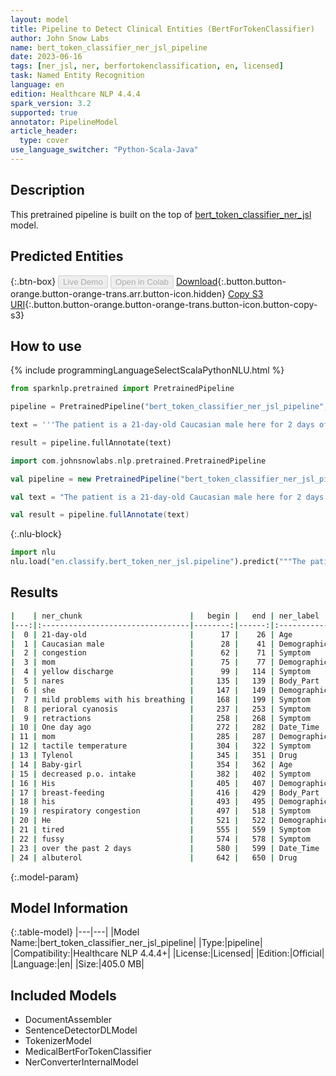 ```yaml
---
layout: model
title: Pipeline to Detect Clinical Entities (BertForTokenClassifier)
author: John Snow Labs
name: bert_token_classifier_ner_jsl_pipeline
date: 2023-06-16
tags: [ner_jsl, ner, berfortokenclassification, en, licensed]
task: Named Entity Recognition
language: en
edition: Healthcare NLP 4.4.4
spark_version: 3.2
supported: true
annotator: PipelineModel
article_header:
  type: cover
use_language_switcher: "Python-Scala-Java"
---
```


## Description

This pretrained pipeline is built on the top of [bert_token_classifier_ner_jsl](https://nlp.johnsnowlabs.com/2022/03/21/bert_token_classifier_ner_jsl_en_2_4.html) model.

## Predicted Entities



{:.btn-box}
<button class="button button-orange" disabled>Live Demo</button>
<button class="button button-orange" disabled>Open in Colab</button>
[Download](https://s3.amazonaws.com/auxdata.johnsnowlabs.com/clinical/models/bert_token_classifier_ner_jsl_pipeline_en_4.4.4_3.2_1686953081514.zip){:.button.button-orange.button-orange-trans.arr.button-icon.hidden}
[Copy S3 URI](s3://auxdata.johnsnowlabs.com/clinical/models/bert_token_classifier_ner_jsl_pipeline_en_4.4.4_3.2_1686953081514.zip){:.button.button-orange.button-orange-trans.button-icon.button-copy-s3}

## How to use

<div class="tabs-box" markdown="1">
{% include programmingLanguageSelectScalaPythonNLU.html %}

```python
from sparknlp.pretrained import PretrainedPipeline

pipeline = PretrainedPipeline("bert_token_classifier_ner_jsl_pipeline", "en", "clinical/models")

text = '''The patient is a 21-day-old Caucasian male here for 2 days of congestion - mom has been suctioning yellow discharge from the patient's nares, plus she has noticed some mild problems with his breathing while feeding (but negative for any perioral cyanosis or retractions). One day ago, mom also noticed a tactile temperature and gave the patient Tylenol. Baby-girl also has had some decreased p.o. intake. His normal breast-feeding is down from 20 minutes q.2h. to 5 to 10 minutes secondary to his respiratory congestion. He sleeps well, but has been more tired and has been fussy over the past 2 days. The parents noticed no improvement with albuterol treatments given in the ER. His urine output has also decreased; normally he has 8 to 10 wet and 5 dirty diapers per 24 hours, now he has down to 4 wet diapers per 24 hours. Mom denies any diarrhea. His bowel movements are yellow colored and soft in nature.'''

result = pipeline.fullAnnotate(text)
```
```scala
import com.johnsnowlabs.nlp.pretrained.PretrainedPipeline

val pipeline = new PretrainedPipeline("bert_token_classifier_ner_jsl_pipeline", "en", "clinical/models")

val text = "The patient is a 21-day-old Caucasian male here for 2 days of congestion - mom has been suctioning yellow discharge from the patient's nares, plus she has noticed some mild problems with his breathing while feeding (but negative for any perioral cyanosis or retractions). One day ago, mom also noticed a tactile temperature and gave the patient Tylenol. Baby-girl also has had some decreased p.o. intake. His normal breast-feeding is down from 20 minutes q.2h. to 5 to 10 minutes secondary to his respiratory congestion. He sleeps well, but has been more tired and has been fussy over the past 2 days. The parents noticed no improvement with albuterol treatments given in the ER. His urine output has also decreased; normally he has 8 to 10 wet and 5 dirty diapers per 24 hours, now he has down to 4 wet diapers per 24 hours. Mom denies any diarrhea. His bowel movements are yellow colored and soft in nature."

val result = pipeline.fullAnnotate(text)
```


{:.nlu-block}
```python
import nlu
nlu.load("en.classify.bert_token_ner_jsl.pipeline").predict("""The patient is a 21-day-old Caucasian male here for 2 days of congestion - mom has been suctioning yellow discharge from the patient's nares, plus she has noticed some mild problems with his breathing while feeding (but negative for any perioral cyanosis or retractions). One day ago, mom also noticed a tactile temperature and gave the patient Tylenol. Baby-girl also has had some decreased p.o. intake. His normal breast-feeding is down from 20 minutes q.2h. to 5 to 10 minutes secondary to his respiratory congestion. He sleeps well, but has been more tired and has been fussy over the past 2 days. The parents noticed no improvement with albuterol treatments given in the ER. His urine output has also decreased; normally he has 8 to 10 wet and 5 dirty diapers per 24 hours, now he has down to 4 wet diapers per 24 hours. Mom denies any diarrhea. His bowel movements are yellow colored and soft in nature.""")
```

</div>


## Results

```bash
|    | ner_chunk                        |   begin |   end | ner_label    |   confidence |
|---:|:---------------------------------|--------:|------:|:-------------|-------------:|
|  0 | 21-day-old                       |      17 |    26 | Age          |     0.999456 |
|  1 | Caucasian male                   |      28 |    41 | Demographics |     0.9901   |
|  2 | congestion                       |      62 |    71 | Symptom      |     0.997918 |
|  3 | mom                              |      75 |    77 | Demographics |     0.999013 |
|  4 | yellow discharge                 |      99 |   114 | Symptom      |     0.998663 |
|  5 | nares                            |     135 |   139 | Body_Part    |     0.998609 |
|  6 | she                              |     147 |   149 | Demographics |     0.999442 |
|  7 | mild problems with his breathing |     168 |   199 | Symptom      |     0.930385 |
|  8 | perioral cyanosis                |     237 |   253 | Symptom      |     0.99819  |
|  9 | retractions                      |     258 |   268 | Symptom      |     0.999783 |
| 10 | One day ago                      |     272 |   282 | Date_Time    |     0.999386 |
| 11 | mom                              |     285 |   287 | Demographics |     0.999835 |
| 12 | tactile temperature              |     304 |   322 | Symptom      |     0.999352 |
| 13 | Tylenol                          |     345 |   351 | Drug         |     0.999762 |
| 14 | Baby-girl                        |     354 |   362 | Age          |     0.980529 |
| 15 | decreased p.o. intake            |     382 |   402 | Symptom      |     0.998978 |
| 16 | His                              |     405 |   407 | Demographics |     0.999913 |
| 17 | breast-feeding                   |     416 |   429 | Body_Part    |     0.99954  |
| 18 | his                              |     493 |   495 | Demographics |     0.999661 |
| 19 | respiratory congestion           |     497 |   518 | Symptom      |     0.834984 |
| 20 | He                               |     521 |   522 | Demographics |     0.999858 |
| 21 | tired                            |     555 |   559 | Symptom      |     0.999516 |
| 22 | fussy                            |     574 |   578 | Symptom      |     0.997592 |
| 23 | over the past 2 days             |     580 |   599 | Date_Time    |     0.994786 |
| 24 | albuterol                        |     642 |   650 | Drug         |     0.999735 |
```

{:.model-param}
## Model Information

{:.table-model}
|---|---|
|Model Name:|bert_token_classifier_ner_jsl_pipeline|
|Type:|pipeline|
|Compatibility:|Healthcare NLP 4.4.4+|
|License:|Licensed|
|Edition:|Official|
|Language:|en|
|Size:|405.0 MB|

## Included Models

- DocumentAssembler
- SentenceDetectorDLModel
- TokenizerModel
- MedicalBertForTokenClassifier
- NerConverterInternalModel